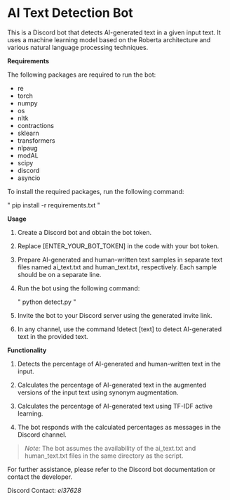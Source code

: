# AI Text Detection Bot


This is a Discord bot that detects AI-generated text in a given input text. It uses a machine learning model based on the Roberta architecture and various natural language processing techniques.

**Requirements**

The following packages are required to run the bot:

* re
* torch
* numpy
* os
* nltk
* contractions
* sklearn
* transformers
* nlpaug
* modAL
* scipy
* discord
* asyncio

To install the required packages, run the following command:

" pip install -r requirements.txt "

**Usage**

1. Create a Discord bot and obtain the bot token.

2. Replace [ENTER_YOUR_BOT_TOKEN] in the code with your bot token.

3. Prepare AI-generated and human-written text samples in separate text files named ai_text.txt and human_text.txt, respectively. Each sample should be on a separate line.
   
4. Run the bot using the following command:

   " python detect.py "

5. Invite the bot to your Discord server using the generated invite link.

6. In any channel, use the command !detect [text] to detect AI-generated text in the provided text.

**Functionality**

1. Detects the percentage of AI-generated and human-written text in the input.
   
2. Calculates the percentage of AI-generated text in the augmented versions of the input text using synonym augmentation.

3. Calculates the percentage of AI-generated text using TF-IDF active learning.

4. The bot responds with the calculated percentages as messages in the Discord channel.

> *Note:* The bot assumes the availability of the ai_text.txt and human_text.txt files in the same directory as the script.

For further assistance, please refer to the Discord bot documentation or contact the developer.

Discord Contact: *el37628*
